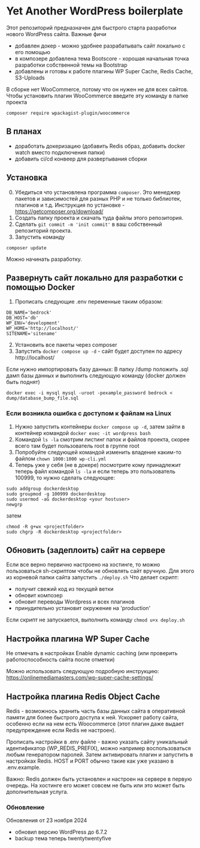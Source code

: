 # Yet Another WordPress boilerplate

Этот репозиторий предназначен для быстрого старта разработки нового WordPress сайта. 
Важные фичи
- добавлен докер - можно удобнее разрабатывать сайт локально с его помощью
- в композере добавлена тема Bootscore - хорошая начальная точка разработки собственной темы на Bootstrap
- добавлены и готовы к работе плагины WP Super Cache, Redis Cache, S3-Uploads

В сборке нет WooCommerce, потому что он нужен не для всех сайтов.
Чтобы установить плагин WooCommerce введите эту команду в папке проекта

```
composer require wpackagist-plugin/woocommerce
```

## В планах
- доработать докеризацию (добавить Redis образ, добавить docker watch вместо подключения папки)
- добавить ci/cd конвеер для развертывания сборки

## Установка

0. Убедиться что установлена программа `composer`. Это менеджер пакетов и зависимостей для разных PHP и не только библиотек, плагинов и т.д. Инструкция по установке - https://getcomposer.org/download/
1. Создать папку проекта и скачать туда файлы этого репозитория.
2. Сделать `git commit -m 'init commit'` в ваш собственный репозиторий проекта. 
3. Запустить команду 
```
composer update
```

Можно начинать разработку.

## Развернуть сайт локально для разработки с помощью Docker

1. Прописать следующие .env переменные таким образом:

```
DB_NAME='bedrock'
DB_HOST='db'
WP_ENV='development'
WP_HOME='http://localhost/'
SITENAME='sitename'

```
2. Установить все пакеты через composer
3. Запустить `docker compose up -d` - сайт будет доступен по адресу http://localhost/

Если нужно импортировать базу данных:
В папку /dump положить .sql дамп базы данных и выполнить следующую команду (docker должен быть поднят)

```
docker exec -i mysql mysql -uroot -pexample_password bedrock < dump/database_bump_file.sql
```

### Если возникла ошибка с доступом к файлам на Linux

1. Нужно запустить контейнеры `docker compose up -d`, затем зайти в контейнер командой `docker exec -it wordpress bash`
2. Командой `ls -la` смотрим листинг папок и файлов проекта, скорее всего там будет пользователь root в группе root
3. Попробуйте следующей командой изменить владение каким-то файлом `chown 1000:1000 wp-cli.yml`
4. Теперь уже у себя (не в докере) посмотрите кому принадлежит теперь файл командой `ls -la` и если теперь это пользователь 100999, то нужно сделать следующее:

```
sudo addgroup dockerdesktop
sudo groupmod -g 100999 dockerdesktop
sudo usermod -aG dockerdesktop <your hostuser>
newgrp
```
затем

```
chmod -R g+wx <projectfolder>
sudo chgrp -R dockerdesktop <projectfolder>
```

## Обновить (задеплоить) сайт на сервере

Если все верно первично настроено на хостинге, то можно пользоваться sh-скриптом чтобы не обновлять сайт вручную.
Для этого из корневой папки сайта запустить ``./deploy.sh``
Что делает скрипт:
- получит свежий код из текущей ветки
- обновит композер
- обновит переводы Wordpress и всех плагинов
- принудительно установит окружение на 'production'

Если скрипт не запускается, выполнить команду ``chmod u+x deploy.sh``

## Настройка плагина WP Super Cache

Не отмечать в настройках Enable dynamic caching (или проверить работоспособность сайта после отметки)

Можно использовать следующую подробную инструкцию:
https://onlinemediamasters.com/wp-super-cache-settings/

## Настройка плагина Redis Object Cache

Redis - возможнось хранить часть базы данных сайта в оперативной памяти для более быстрого доступа к ней. Ускоряет работу сайта, особенно если на нем есть Woocommerce (этот плагин даже выдает предупреждение если Redis не настроен).

Прописать настройки в .env файле - важно указать сайту уникальный идентификатор (WP_REDIS_PREFIX), можно например воспользоваться любым генератором паролей. Затем активировать плагин и запустить в настройках Redis. HOST и PORT обычно такие как уже указано в .env.example.

Важно: Redis должен быть установлен и настроен на сервере в первую очередь. На хостинге его может совсем не быть или это может быть дополнительная услуга.

### Обновление

Обновления от 23 ноября 2024
- обновил версию WordPress до 6.7.2
- backup тема теперь twentytwentyfive
